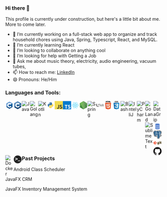### Hi there 👋

This profile is currently under construction, but here's a little bit about me.  More to come later.


- 🔭 I’m currently working on a full-stack web app to organize and track household chores using Java, Spring, Typescript, React, and MySQL.
- 🌱 I’m currently learning React 
- 👯 I’m looking to collaborate on anything cool
- 🤔 I’m looking for help with Getting a Job
- 💬 Ask me about music theory, electricity, audio engineering, vacuum tubes, 
- 📫 How to reach me: [LinkedIn](https://www.linkedin.com/in/robertreed4501)
- 😄 Pronouns: He/Him


### Languages and Tools:
<img align="left" alt="C" width="26px" src="https://raw.githubusercontent.com/github/explore/80688e429a7d4ef2fca1e82350fe8e3517d3494d/topics/c/c.png" />
<img align="left" alt="C++" width="26px" src="https://raw.githubusercontent.com/github/explore/80688e429a7d4ef2fca1e82350fe8e3517d3494d/topics/cpp/cpp.png" />
<img align="left" alt="Java" width="26px" src="https://github.com/yurijserrano/Github-Profile-Readme-Logos/blob/master/programming%20languages/java.svg" />
<img align="left" alt="Golang" width="26px" src="https://github.com/yurijserrano/Github-Profile-Readme-Logos/blob/master/programming%20languages/go.svg" />
<img align="left" alt="Kotlin" width="26px" src="https://github.com/yurijserrano/Github-Profile-Readme-Logos/blob/master/programming%20languages/kotlin.svg" />
<img align="left" alt="python" width="26px" src="https://raw.githubusercontent.com/github/explore/80688e429a7d4ef2fca1e82350fe8e3517d3494d/topics/python/python.png" />
<img align="left" alt="JavaScript" width="26px" src="https://raw.githubusercontent.com/github/explore/80688e429a7d4ef2fca1e82350fe8e3517d3494d/topics/javascript/javascript.png" />
<img align="left" alt="TypeScript" width="26px" src="https://raw.githubusercontent.com/github/explore/80688e429a7d4ef2fca1e82350fe8e3517d3494d/topics/typescript/typescript.png" />
<img align="left" alt="React" width="26px" src="https://raw.githubusercontent.com/github/explore/80688e429a7d4ef2fca1e82350fe8e3517d3494d/topics/react/react.png" />
<img align="left" alt="Node.js" width="26px" src="https://raw.githubusercontent.com/github/explore/80688e429a7d4ef2fca1e82350fe8e3517d3494d/topics/nodejs/nodejs.png" />
<img align="left" alt="Spring" width="26px" src="https://github.com/yurijserrano/Github-Profile-Readme-Logos/blob/master/frameworks/spring.svg" />

<img align="left" alt="flask" width="26px" src="https://raw.githubusercontent.com/github/explore/80688e429a7d4ef2fca1e82350fe8e3517d3494d/topics/flask/flask.png" />
<img align="left" alt="HTML5" width="26px" src="https://raw.githubusercontent.com/github/explore/80688e429a7d4ef2fca1e82350fe8e3517d3494d/topics/html/html.png" />
<img align="left" alt="CSS3" width="26px" src="https://raw.githubusercontent.com/github/explore/80688e429a7d4ef2fca1e82350fe8e3517d3494d/topics/css/css.png" />
<img align="left" alt="Bash" width="26px" src="https://github.com/yurijserrano/Github-Profile-Readme-Logos/blob/master/programming%20languages/bash.svg" />
<img align="left" alt="IntelliJ" width="26px" src="https://github.com/yurijserrano/Github-Profile-Readme-Logos/blob/master/ides/intellij.svg" />
<img align="left" alt="PyCharm" width="26px" src="https://github.com/yurijserrano/Github-Profile-Readme-Logos/blob/master/ides/pycharm.svg" />
<img align="left" alt="GoLand" width="26px" src="https://github.com/yurijserrano/Github-Profile-Readme-Logos/blob/master/ides/goland.png" />
<img align="left" alt="DataGrip" width="26px" src="https://github.com/yurijserrano/Github-Profile-Readme-Logos/blob/master/ides/datagrip.svg" />
<img align="left" alt="Sublime Text" width="26px" src="https://github.com/yurijserrano/Github-Profile-Readme-Logos/blob/master/text%20editors/sublime.svg" />
<img align="left" alt="SQL" width="26px" src="https://raw.githubusercontent.com/github/explore/80688e429a7d4ef2fca1e82350fe8e3517d3494d/topics/sql/sql.png" />
<img align="left" alt="postgreSQL" width="26px" src="https://raw.githubusercontent.com/github/explore/80688e429a7d4ef2fca1e82350fe8e3517d3494d/topics/postgresql/postgresql.png" />
<img align="left" alt="Git" width="26px" src="https://raw.githubusercontent.com/github/explore/80688e429a7d4ef2fca1e82350fe8e3517d3494d/topics/git/git.png" />
<img align="left" alt="GitHub" width="26px" src="https://raw.githubusercontent.com/github/explore/78df643247d429f6cc873026c0622819ad797942/topics/github/github.png" />
<img align="left" alt="Docker" width="26px" src="https://github.com/yurijserrano/Github-Profile-Readme-Logos/blob/master/ides/android-studio.svg" />
<img align="left" alt="Terminal" width="26px" src="https://raw.githubusercontent.com/github/explore/80688e429a7d4ef2fca1e82350fe8e3517d3494d/topics/terminal/terminal.png" /><br/><br/>

### Past Projects

Android Class Scheduler

JavaFX CRM

JavaFX Inventory Management System






